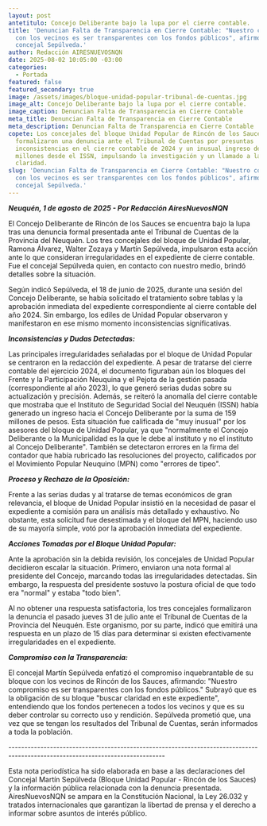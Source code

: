 ```yaml
---
layout: post
antetitulo: Concejo Deliberante bajo la lupa por el cierre contable.
title: 'Denuncian Falta de Transparencia en Cierre Contable: "Nuestro compromiso
  con los vecinos es ser transparentes con los fondos públicos", afirmó el
  concejal Sepúlveda.'
author: Redacción AIRESNUEVOSNQN
date: 2025-08-02 10:05:00 -03:00
categories:
  - Portada
featured: false
featured_secondary: true
image: /assets/images/bloque-unidad-popular-tribunal-de-cuentas.jpg
image_alt: Concejo Deliberante bajo la lupa por el cierre contable.
image_caption: Denuncian Falta de Transparencia en Cierre Contable
meta_title: Denuncian Falta de Transparencia en Cierre Contable
meta_description: Denuncian Falta de Transparencia en Cierre Contable
copete: Los concejales del bloque Unidad Popular de Rincón de los Sauces
  formalizaron una denuncia ante el Tribunal de Cuentas por presuntas
  inconsistencias en el cierre contable de 2024 y un inusual ingreso de $159
  millones desde el ISSN, impulsando la investigación y un llamado a la
  claridad.
slug: 'Denuncian Falta de Transparencia en Cierre Contable: "Nuestro compromiso
  con los vecinos es ser transparentes con los fondos públicos", afirmó el
  concejal Sepúlveda.'
---
```

***Neuquén, 1 de agosto de 2025 - Por Redacción AiresNuevosNQN***

El Concejo Deliberante de Rincón de los Sauces se encuentra bajo la lupa tras una denuncia formal presentada ante el Tribunal de Cuentas de la Provincia del Neuquén. Los tres concejales del bloque de Unidad Popular, Ramona Álvarez, Walter Zozaya y Martín Sepúlveda, impulsaron esta acción ante lo que consideran irregularidades en el expediente de cierre contable. Fue el concejal Sepúlveda quien, en contacto con nuestro medio, brindó detalles sobre la situación.

Según indicó Sepúlveda, el 18 de junio de 2025, durante una sesión del Concejo Deliberante, se había solicitado el tratamiento sobre tablas y la aprobación inmediata del expediente correspondiente al cierre contable del año 2024. Sin embargo, los ediles de Unidad Popular observaron y manifestaron en ese mismo momento inconsistencias significativas.

***Inconsistencias y Dudas Detectadas:***

Las principales irregularidades señaladas por el bloque de Unidad Popular se centraron en la redacción del expediente. A pesar de tratarse del cierre contable del ejercicio 2024, el documento figuraban aún los bloques del Frente y la Participación Neuquina y el Pejota de la gestión pasada (correspondiente al año 2023), lo que generó serias dudas sobre su actualización y precisión. Además, se reiteró la anomalía del cierre contable que mostraba que el Instituto de Seguridad Social del Neuquén (ISSN) había generado un ingreso hacia el Concejo Deliberante por la suma de 159 millones de pesos. Esta situación fue calificada de "muy inusual" por los asesores del bloque de Unidad Popular, ya que "normalmente el Concejo Deliberante o la Municipalidad es la que le debe al instituto y no el instituto al Concejo Deliberante". También se detectaron errores en la firma del contador que había rubricado las resoluciones del proyecto, calificados por el Movimiento Popular Neuquino (MPN) como "errores de tipeo".

***Proceso y Rechazo de la Oposición:***

Frente a las serias dudas y al tratarse de temas económicos de gran relevancia, el bloque de Unidad Popular insistió en la necesidad de pasar el expediente a comisión para un análisis más detallado y exhaustivo. No obstante, esta solicitud fue desestimada y el bloque del MPN, haciendo uso de su mayoría simple, votó por la aprobación inmediata del expediente.

***Acciones Tomadas por el Bloque Unidad Popular:***

Ante la aprobación sin la debida revisión, los concejales de Unidad Popular decidieron escalar la situación. Primero, enviaron una nota formal al presidente del Concejo, marcando todas las irregularidades detectadas. Sin embargo, la respuesta del presidente sostuvo la postura oficial de que todo era "normal" y estaba "todo bien".

Al no obtener una respuesta satisfactoria, los tres concejales formalizaron la denuncia el pasado jueves 31 de julio ante el Tribunal de Cuentas de la Provincia del Neuquén. Este organismo, por su parte, indicó que emitirá una respuesta en un plazo de 15 días para determinar si existen efectivamente irregularidades en el expediente.

***Compromiso con la Transparencia:***

El concejal Martín Sepúlveda enfatizó el compromiso inquebrantable de su bloque con los vecinos de Rincón de los Sauces, afirmando: "Nuestro compromiso es ser transparentes con los fondos públicos." Subrayó que es la obligación de su bloque "buscar claridad en este expediente", entendiendo que los fondos pertenecen a todos los vecinos y que es su deber controlar su correcto uso y rendición. Sepúlveda prometió que, una vez que se tengan los resultados del Tribunal de Cuentas, serán informados a toda la población.

\-------------------------------------------------------------------------------------------------------------------------------


Esta nota periodística ha sido elaborada en base a las declaraciones del Concejal Martín Sepúlveda (Bloque Unidad Popular - Rincón de los Sauces) y la información pública relacionada con la denuncia presentada. AiresNuevosNQN se ampara en la Constitución Nacional, la Ley 26.032 y tratados internacionales que garantizan la libertad de prensa y el derecho a informar sobre asuntos de interés público.
